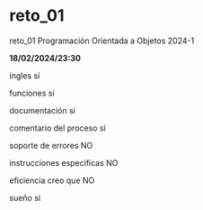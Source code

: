 # reto_01
reto_01 Programación Orientada a Objetos 2024-1

****18/02/2024/23:30****

íngles sí

funciones sí

documentación sí

comentario del proceso sí

soporte de errores NO

instrucciones especificas NO

eficiencia creo que NO

sueño sí
